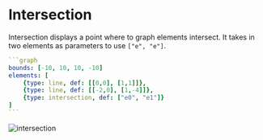 # Intersection

Intersection displays a point where to graph elements intersect. It takes in two elements as parameters to use `["e", "e"]`. 

````yaml
```graph
bounds: [-10, 10, 10, -10]
elements: [
	{type: line, def: [[0,0], [1,1]]},
	{type: line, def: [[-2,0], [1,-4]]},
	{type: intersection, def: ["e0", "e1"]}
]
```
````

![intersection](imgs/Intersection-graph-1.png)

